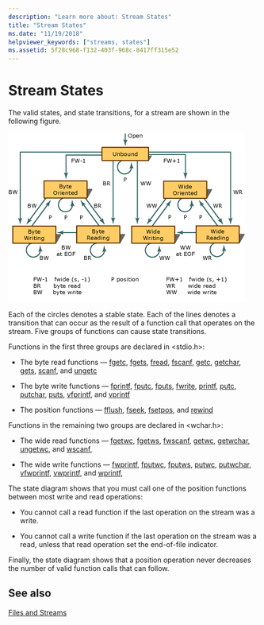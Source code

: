 ```yaml
---
description: "Learn more about: Stream States"
title: "Stream States"
ms.date: "11/19/2018"
helpviewer_keywords: ["streams, states"]
ms.assetid: 5f28c968-f132-403f-968c-8417ff315e52
---
```

# Stream States

The valid states, and state transitions, for a stream are shown in the following figure.

![Stream state diagram.](../c-runtime-library/media/stream.gif "Stream state diagram")

Each of the circles denotes a stable state. Each of the lines denotes a transition that can occur as the result of a function call that operates on the stream. Five groups of functions can cause state transitions.

Functions in the first three groups are declared in \<stdio.h>:

- The byte read functions — [fgetc](../c-runtime-library/reference/fgetc-fgetwc.md), [fgets](../c-runtime-library/reference/fgets-fgetws.md), [fread](../c-runtime-library/reference/fread.md), [fscanf](../c-runtime-library/reference/fscanf-fscanf-l-fwscanf-fwscanf-l.md), [getc](../c-runtime-library/reference/getc-getwc.md), [getchar](../c-runtime-library/reference/getc-getwc.md), [gets](../c-runtime-library/gets-getws.md), [scanf](../c-runtime-library/reference/scanf-scanf-l-wscanf-wscanf-l.md), and [ungetc](../c-runtime-library/reference/ungetc-ungetwc.md)

- The byte write functions — [fprintf](../c-runtime-library/reference/fprintf-fprintf-l-fwprintf-fwprintf-l.md), [fputc](../c-runtime-library/reference/fputc-fputwc.md), [fputs](../c-runtime-library/reference/fputs-fputws.md), [fwrite](../c-runtime-library/reference/fwrite.md), [printf](../c-runtime-library/reference/printf-printf-l-wprintf-wprintf-l.md), [putc](../c-runtime-library/reference/putc-putwc.md), [putchar](../c-runtime-library/reference/putc-putwc.md), [puts](../c-runtime-library/reference/puts-putws.md), [vfprintf](../c-runtime-library/reference/vfprintf-vfprintf-l-vfwprintf-vfwprintf-l.md), and [vprintf](../c-runtime-library/reference/vprintf-vprintf-l-vwprintf-vwprintf-l.md)

- The position functions — [fflush](../c-runtime-library/reference/fflush.md), [fseek](../c-runtime-library/reference/fseek-fseeki64.md), [fsetpos](../c-runtime-library/reference/fsetpos.md), and [rewind](../c-runtime-library/reference/rewind.md)

Functions in the remaining two groups are declared in \<wchar.h>:

- The wide read functions — [fgetwc](../c-runtime-library/reference/fgetc-fgetwc.md), [fgetws](../c-runtime-library/reference/fgets-fgetws.md), [fwscanf](../c-runtime-library/reference/fscanf-fscanf-l-fwscanf-fwscanf-l.md), [getwc](../c-runtime-library/reference/getc-getwc.md), [getwchar](../c-runtime-library/reference/getc-getwc.md), [ungetwc](../c-runtime-library/reference/ungetc-ungetwc.md), and [wscanf](../c-runtime-library/reference/scanf-scanf-l-wscanf-wscanf-l.md),

- The wide write functions — [fwprintf](../c-runtime-library/reference/fprintf-fprintf-l-fwprintf-fwprintf-l.md), [fputwc](../c-runtime-library/reference/fputc-fputwc.md), [fputws](../c-runtime-library/reference/fputs-fputws.md), [putwc](../c-runtime-library/reference/putc-putwc.md), [putwchar](../c-runtime-library/reference/fputc-fputwc.md), [vfwprintf](../c-runtime-library/reference/vfprintf-vfprintf-l-vfwprintf-vfwprintf-l.md), [vwprintf](../c-runtime-library/reference/vprintf-vprintf-l-vwprintf-vwprintf-l.md), and [wprintf](../c-runtime-library/reference/printf-printf-l-wprintf-wprintf-l.md),

The state diagram shows that you must call one of the position functions between most write and read operations:

- You cannot call a read function if the last operation on the stream was a write.

- You cannot call a write function if the last operation on the stream was a read, unless that read operation set the end-of-file indicator.

Finally, the state diagram shows that a position operation never decreases the number of valid function calls that can follow.

## See also

[Files and Streams](../c-runtime-library/files-and-streams.md)
